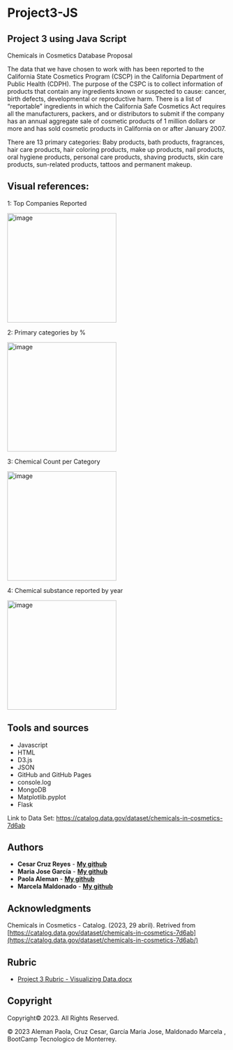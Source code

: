 # Project3-JS

## Project 3 using Java Script

Chemicals in Cosmetics Database Proposal

The data that we have chosen to work with has been reported to the California State Cosmetics Program (CSCP) in the California Department of Public Health (CDPH). 
The purpose of the CSPC is to collect information of products that contain any ingredients known or suspected to cause: cancer, birth defects, developmental or reproductive harm. There is a list of “reportable” ingredients in which the California Safe Cosmetics Act requires all the manufacturers, packers, and or distributors to submit if the company has an annual aggregate sale of cosmetic products of 1 million dollars or more and has sold cosmetic products in California on or after January 2007. 

There are 13 primary categories: Baby products, bath products, fragrances, hair care products, hair coloring products, make up products, nail products, oral hygiene products, personal care products, shaving products, skin care products, sun-related products, tattoos and permanent makeup. 

## Visual references:

1: Top Companies Reported 

<img width="250" alt="image" src="https://user-images.githubusercontent.com/120423303/234738903-411b78b4-e3db-45aa-b00c-7e0017dcdda9.png">

2: Primary categories by %

<img width="250" alt="image" src="https://user-images.githubusercontent.com/120423303/234739018-16a93428-f71a-4d1b-8a4e-a838b309f7e7.png">

3: Chemical Count per Category 

<img width="250" alt="image" src="https://user-images.githubusercontent.com/120423303/234738829-0583b5f0-396f-4929-bd52-8acb17ca6036.png">

4: Chemical substance reported by year

<img width="250" alt="image" src="https://user-images.githubusercontent.com/120423303/234739099-c7f62ab5-f7c4-465f-92b6-c3790a672bff.png">

## Tools and sources

* Javascript
* HTML
* D3.js
* JSON
* GitHub and GitHub Pages
* console.log
* MongoDB
* Matplotlib.pyplot
* Flask


Link to Data Set:
https://catalog.data.gov/dataset/chemicals-in-cosmetics-7d6ab

## Authors

* **Cesar Cruz Reyes** - **[My github](https://github.com/CsarCruz "GitHub for Cesar Cruz")**
* **Maria Jose García** - **[My github](https://github.com/MajoGarciaMontes "GitHub for Majo García")**
* **Paola Aleman** - **[My github](https://github.com/paoaleman19 "GitHub for Pao Aleman")**
* **Marcela Maldonado** - **[My github](https://github.com/Marce1301 "GitHub for Marcela Maldonado")**

## Acknowledgments

Chemicals in Cosmetics - Catalog. (2023, 29 abril). Retrived from [https://catalog.data.gov/dataset/chemicals-in-cosmetics-7d6ab](https://catalog.data.gov/dataset/chemicals-in-cosmetics-7d6ab/)


## Rubric
* [Project 3 Rubric - Visualizing Data.docx](https://github.com/paoaleman19/Project3-JS/files/11402900/Project.3.Rubric.-.Visualizing.Data.docx)

## Copyright

Copyright:copyright: 2023. All Rights Reserved.

© 2023  Aleman Paola, Cruz Cesar, García Maria Jose, Maldonado Marcela , BootCamp Tecnologico de Monterrey.

